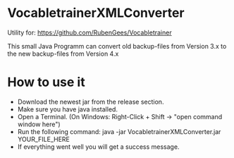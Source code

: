 # VocabletrainerXMLConverter

Utility for: https://github.com/RubenGees/Vocabletrainer

This small Java Programm can convert old backup-files from Version 3.x to the new backup-files from Version 4.x

# How to use it

 - Download the newest jar from the release section.
 - Make sure you have java installed.
 - Open a Terminal. (On Windows: Right-Click + Shift -> "open command window here")
 - Run the following command: java -jar VocabletrainerXMLConverter.jar YOUR_FILE_HERE
 - If everything went well you will get a success message.
 

